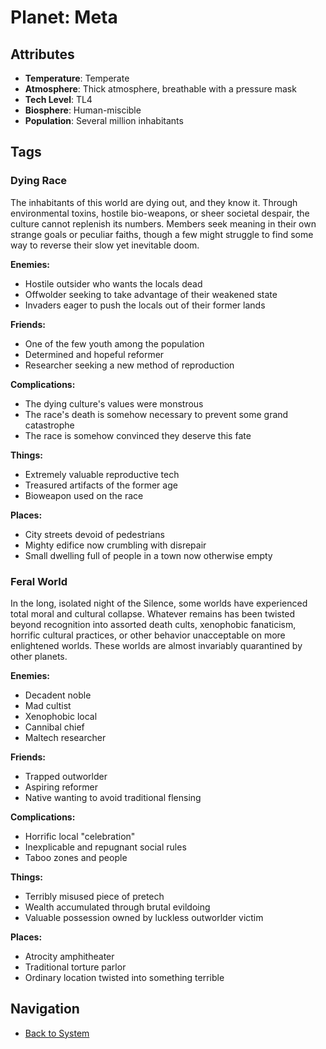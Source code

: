 # Planet: Meta

## Attributes
- **Temperature**: Temperate
- **Atmosphere**: Thick atmosphere, breathable with a pressure mask
- **Tech Level**: TL4
- **Biosphere**: Human-miscible
- **Population**: Several million inhabitants

## Tags

### Dying Race

The inhabitants of this world are dying out, and they know it. Through environmental toxins, hostile bio-weapons, or sheer societal despair, the culture cannot replenish its numbers. Members seek meaning in their own strange goals or peculiar faiths, though a few might struggle to find some way to reverse their slow yet inevitable doom.

**Enemies:**
- Hostile outsider who wants the locals dead
- Offwolder seeking to take advantage of their weakened state
- Invaders eager to push the locals out of their former lands

**Friends:**
- One of the few youth among the population
- Determined and hopeful reformer
- Researcher seeking a new method of reproduction

**Complications:**
- The dying culture's values were monstrous
- The race's death is somehow necessary to prevent some grand catastrophe
- The race is somehow convinced they deserve this fate

**Things:**
- Extremely valuable reproductive tech
- Treasured artifacts of the former age
- Bioweapon used on the race

**Places:**
- City streets devoid of pedestrians
- Mighty edifice now crumbling with disrepair
- Small dwelling full of people in a town now otherwise empty

### Feral World

In the long, isolated night of the Silence, some worlds have experienced total moral and cultural collapse. Whatever remains has been twisted beyond recognition into assorted death cults, xenophobic fanaticism, horrific cultural practices, or other behavior unacceptable on more enlightened worlds. These worlds are almost invariably quarantined by other planets.

**Enemies:**
- Decadent noble
- Mad cultist
- Xenophobic local
- Cannibal chief
- Maltech researcher

**Friends:**
- Trapped outworlder
- Aspiring reformer
- Native wanting to avoid traditional flensing

**Complications:**
- Horrific local "celebration"
- Inexplicable and repugnant social rules
- Taboo zones and people

**Things:**
- Terribly misused piece of pretech
- Wealth accumulated through brutal evildoing
- Valuable possession owned by luckless outworlder victim

**Places:**
- Atrocity amphitheater
- Traditional torture parlor
- Ordinary location twisted into something terrible

## Navigation
- [Back to System](../system.md)
